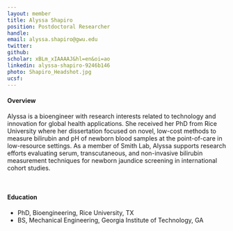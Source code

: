 ```yaml
---
layout: member
title: Alyssa Shapiro
position: Postdoctoral Researcher
handle: 
email: alyssa.shapiro@gwu.edu
twitter:
github:
scholar: xBLm_xIAAAAJ&hl=en&oi=ao
linkedin: alyssa-shapiro-9246b146
photo: Shapiro_Headshot.jpg
ucsf: 
---
```


<section class="container">
<div class="col-lg-8 col-md-8 col-sm-12 col-xs-12 col-lg-2-offset col-md-offset-2">
<h4>Overview</h4>
<p>Alyssa is a bioengineer with research interests related to technology and innovation for global 
  health applications. She received her PhD from Rice University where her dissertation focused on
  novel, low-cost methods to measure bilirubin and pH of newborn blood samples at the point-of-care
  in low-resource settings. As a member of Smith Lab, Alyssa supports research efforts evaluating
  serum, transcutaneous, and non-invasive bilirubin measurement techniques for newborn jaundice
  screening in international cohort studies. 
</p>
<div class="bx space4">&nbsp;
</div>
<h4>Education</h4>
<ul>
<li>PhD, Bioengineering, Rice University, TX</li>
<li>BS, Mechanical Engineering, Georgia Institute of Technology, GA</li>
</ul>
</div>
</section>
